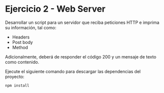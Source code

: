 # Ejercicio 2 - Web Server

Desarrollar un script para un servidor que reciba peticiones HTTP e imprima su
información, tal como:

* Headers
* Post body
* Method

Adicionalmente, deberá de responder el código 200 y un mensaje de texto como
contenido.

Ejecute el siguiente comando para descargar las dependencias del proyecto:
```
npm install
```
